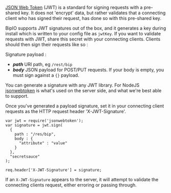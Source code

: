 [JSON Web Token](http://self-issued.info/docs/draft-ietf-oauth-json-web-token.html) (JWT) is a standard for signing requests with a pre-shared key.  It does not 'encrypt' data, but rather validates that a connecting client who has signed their request, has done so with this pre-shared key.

BipIO supports JWT signatures out of the box, and it generates a key during install which is written to your config file as `jwtKey`.  If you want to validate requests with JWT, share this secret with your connecting clients.  Clients should then sign their requests like so : 

Signature payload : 

  * ***path*** URI path, eg `/rest/bip`
  * ***body*** JSON payload for POST/PUT requests.  If your body is empty, you must sign against a `{}` payload.

You can generate a signature with any JWT library.  For NodeJS [jsonwebtoken](https://github.com/auth0/node-jsonwebtoken) is what's used on the server side, and what we're best able to support.

Once you've generated a payload signature, set it in your connecting client requests as the HTTP request header 'X-JWT-Signature'.

```
var jwt = require('jsonwebtoken');
var signature = jwt.sign(
  {
    path : "/res/bip",
    body : {
      "attribute" : "value"
    }
  },
  "secretsauce"
);

req.header['X-JWT-Signature'] = signature;
```

If an `X-JWT-Signature` appears to the server, it will attempt to validate the connecting clients request, either erroring or passing through.


